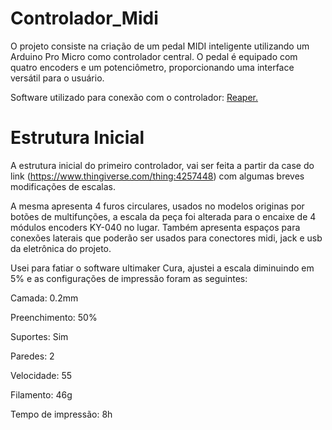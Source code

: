 # Controlador_Midi
O projeto consiste na criação de um pedal MIDI inteligente utilizando um Arduino Pro Micro como controlador central. O pedal é equipado com quatro encoders e um potenciômetro, proporcionando uma interface versátil para o usuário. 

Software utilizado para conexão com o controlador: [Reaper.](https://www.reaper.fm/download.php)

# Estrutura Inicial 
A estrutura inicial do primeiro controlador, vai ser feita a partir da case do link (https://www.thingiverse.com/thing:4257448) com algumas breves modificações de escalas.

A mesma apresenta 4 furos circulares, usados no modelos originas por botões de multifunções, a escala da peça foi alterada para o encaixe de 4 módulos encoders KY-040 no lugar. Também apresenta espaços para conexões laterais que poderão ser usados para conectores midi, jack e usb da eletrônica do projeto.

Usei para fatiar o software ultimaker Cura, ajustei a escala diminuindo em 5% e as configurações de impressão foram as seguintes:

Camada: 0.2mm

Preenchimento: 50%

Suportes: Sim

Paredes: 2

Velocidade: 55

Filamento: 46g

Tempo de impressão: 8h

